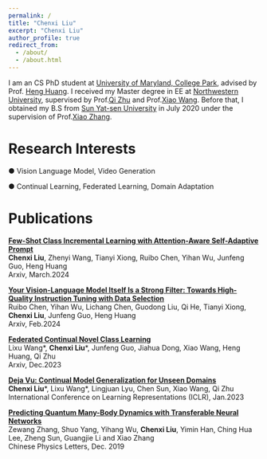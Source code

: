 ```yaml
---
permalink: /
title: "Chenxi Liu"
excerpt: "Chenxi Liu"
author_profile: true
redirect_from: 
  - /about/
  - /about.html
---
```


I am an CS PhD student at [University of Maryland, College Park](https://www.cs.umd.edu/), advised by Prof. [Heng Huang](https://www.cs.umd.edu/people/heng).
I received my Master degree in EE at [Northwestern University](https://www.mccormick.northwestern.edu/electrical-computer/), supervised by Prof.[Qi Zhu](https://www.mccormick.northwestern.edu/research-faculty/directory/profiles/zhu-qi.html) and Prof.[Xiao Wang](https://www.mccormick.northwestern.edu/research-faculty/directory/profiles/wang-xiao.html). Before that, I obtained my B.S from [Sun Yat-sen University](https://www.sysu.edu.cn/sysuen/) in July 2020 under the supervision of Prof.[Xiao Zhang](https://spe.sysu.edu.cn/node/328). 

Research Interests
======

● Vision Language Model, Video Generation

● Continual Learning, Federated Learning, Domain Adaptation




<!-- Recent Research
======

● 01/2023~present: Federated Novel Class Discovery.

● 08/2022~12/2022: Data Imbalance in Self-Supervised Federated Learning. 

● 04/2022~09/2022: Tackling Continual Domain Shift with Simultaneous Domain Generalization and Adaptation. A paper is accepted by **ICLR 2023**.

● 01/2022~03/2022: Fairness in Continual Learning. -->


Publications
======

[**Few-Shot Class Incremental Learning with Attention-Aware Self-Adaptive Prompt**](https://arxiv.org/pdf/2403.09857.pdf)    
**Chenxi Liu**, Zhenyi Wang, Tianyi Xiong, Ruibo Chen, Yihan Wu, Junfeng Guo, Heng Huang    
Arxiv, March.2024

[**Your Vision-Language Model Itself Is a Strong Filter: Towards High-Quality Instruction Tuning with Data Selection**](https://arxiv.org/pdf/2402.12501.pdf)    
Ruibo Chen, Yihan Wu, Lichang Chen, Guodong Liu, Qi He, Tianyi Xiong, **Chenxi Liu**, Junfeng Guo, Heng Huang   
Arxiv, Feb.2024

[**Federated Continual Novel Class Learning**](https://arxiv.org/pdf/2312.13500.pdf)    
Lixu Wang\*, **Chenxi Liu**\*, Junfeng Guo, Jiahua Dong, Xiao Wang, Heng Huang, Qi Zhu    
Arxiv, Dec.2023

[**Deja Vu: Continual Model Generalization for Unseen Domains**](https://arxiv.org/pdf/2301.10418.pdf)  
**Chenxi Liu**\*, Lixu Wang\*, Lingjuan Lyu, Chen Sun, Xiao Wang, Qi Zhu  
International Conference on Learning Representations (ICLR), Jan.2023

[**Predicting Quantum Many-Body Dynamics with Transferable Neural Networks**](http://cpl.iphy.ac.cn/10.1088/0256-307X/37/1/018401#1)  
Zewang Zhang, Shuo Yang, Yihang Wu, **Chenxi Liu**, Yimin Han, Ching Hua Lee, Zheng Sun, Guangjie Li and Xiao Zhang  
Chinese Physics Letters, Dec. 2019


